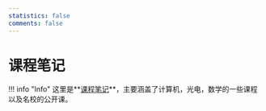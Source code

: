 ```yaml
---
statistics: false
comments: false
---
```


# 课程笔记

!!! info "Info"
    这里是**[课程笔记](./index.md)**，主要涵盖了计算机，光电，数学的一些课程以及名校的公开课。

<style>
.md-typeset table:not([class]) th {
    min-width: 1em;
}
</style>

<!-- ??? abstract "Overview"

    <div style="text-align: center" markdown="1">**说明：✅-已完善  📶-更新中  ❎-未上传 *这个表格是可以排序的⬇️***</div>

    <div style="text-align: center" markdown="1">

    | **课程名称**                      | **开课学校** | **类别** | **状态** |
    |:----------------------------------|:-------------|:---------|:---------|
    | [CS106L](cs/cs106L/index.md)      | Stanford     | CS       | 📶       |
    | [CS231n](cs/cs231n/index.md)      | Stanford     | CS       | ❎        |
    | [DL Systems](cs/dlsys/index.md)   | CMU          | CS       | 📶       |
    | [数据结构与算法](cs/ds/index.md)  | ZJU          | CS       | ❎        |
    | [计算机视觉导论](cs/icv/index.md) | ZJU          | CS       | 📶       |
    | [数值分析](cs/na/index.md)        | ZJU          | CS       | ❎        |
    | [面向对象编程](cs/oop/index.md)   | ZJU          | CS       | ❎        |
    | [操作系统](cs/os/index.md)        | ZJU          | CS       | ❎        |
    | [光电子学](opt/optoelec/index.md) | ZJU          | OPT      | ❎        |

    </div> -->
